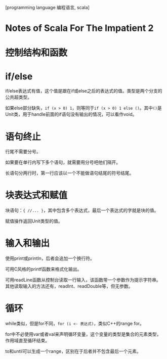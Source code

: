[programming language 编程语言, scala]

# Notes of Scala For The Impatient 2

# 控制结构和函数

# if/else

if/else表达式有值，这个值是跟在if或else之后的表达式的值。类型是两个分支的公共超类型。

如果else部分缺失，`if (x > 0) 1`，则等同于`if (x > 0) 1 else ()`。其中`()`是Unit类，用于handle前面的if语句没有输出的情况，可以看作void。

# 语句终止

行尾不需要分号。

如果要在单行内写下多个语句，就需要用分号吧他们隔开。

长语句分两行时，第一行应该以一个不能做语句结尾的符号结尾。

# 块表达式和赋值

块语句：`{ //... }`，其中包含多个表达式，最后一个表达式的字就是块的值。

赋值操作返回Unit类型的值。

# 输入和输出

使用print或println，后者会追加一个换行符。

可用C风格的printf函数来格式化输出。

可用readLine函数从控制台读取一行输入，该函数带一个参数作为提示字符串。其他读取输入的方法还有，readInt、readDouble等，但无参数。

# 循环

while类似，但是for不同，`for (i <- 表达式)`，类似C++的range for。

for中不必使用var或者val来声明循环变量，这个变量的类型是集合的元素类型，作用域直至循环结束。

to和until可以生成一个range，区别在于后者并不包含最后一个元素。
